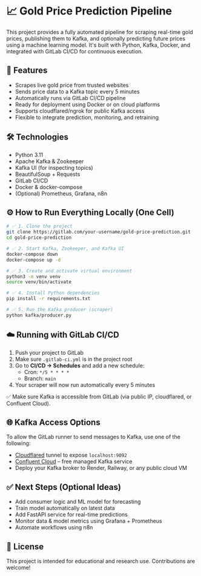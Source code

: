 # 📈 Gold Price Prediction Pipeline

This project provides a fully automated pipeline for scraping real-time gold prices, publishing them to Kafka, and optionally predicting future prices using a machine learning model. It's built with Python, Kafka, Docker, and integrated with GitLab CI/CD for continuous execution.

## 🚀 Features

- Scrapes live gold price from trusted websites
- Sends price data to a Kafka topic every 5 minutes
- Automatically runs via GitLab CI/CD pipeline
- Ready for deployment using Docker or on cloud platforms
- Supports cloudflared/ngrok for public Kafka access
- Flexible to integrate prediction, monitoring, and retraining

## 🛠 Technologies

- Python 3.11
- Apache Kafka & Zookeeper
- Kafka UI (for inspecting topics)
- BeautifulSoup + Requests
- GitLab CI/CD
- Docker & docker-compose
- (Optional) Prometheus, Grafana, n8n

## ⚙️ How to Run Everything Locally (One Cell)

```bash
# ✅ 1. Clone the project
git clone https://gitlab.com/your-username/gold-price-prediction.git
cd gold-price-prediction

# ✅ 2. Start Kafka, Zookeeper, and Kafka UI
docker-compose down
docker-compose up -d

# ✅ 3. Create and activate virtual environment
python3 -m venv venv
source venv/bin/activate

# ✅ 4. Install Python dependencies
pip install -r requirements.txt

# ✅ 5. Run the Kafka producer (scraper)
python kafka/producer.py
```

## ☁️ Running with GitLab CI/CD

1. Push your project to GitLab  
2. Make sure `.gitlab-ci.yml` is in the project root  
3. Go to **CI/CD → Schedules** and add a new schedule:  
   - Cron: `*/5 * * * *`  
   - Branch: `main`  
4. Your scraper will now run automatically every 5 minutes

✅ Make sure Kafka is accessible from GitLab (via public IP, cloudflared, or Confluent Cloud).

## 🌐 Kafka Access Options

To allow the GitLab runner to send messages to Kafka, use one of the following:

- [Cloudflared](https://developers.cloudflare.com/cloudflared/) tunnel to expose `localhost:9092`
- [Confluent Cloud](https://confluent.io) – free managed Kafka service
- Deploy your Kafka broker to Render, Railway, or any public cloud VM

## ✅ Next Steps (Optional Ideas)

- Add consumer logic and ML model for forecasting  
- Train model automatically on latest data  
- Add FastAPI service for real-time predictions  
- Monitor data & model metrics using Grafana + Prometheus  
- Automate workflows using n8n

## 📄 License

This project is intended for educational and research use. Contributions are welcome!

